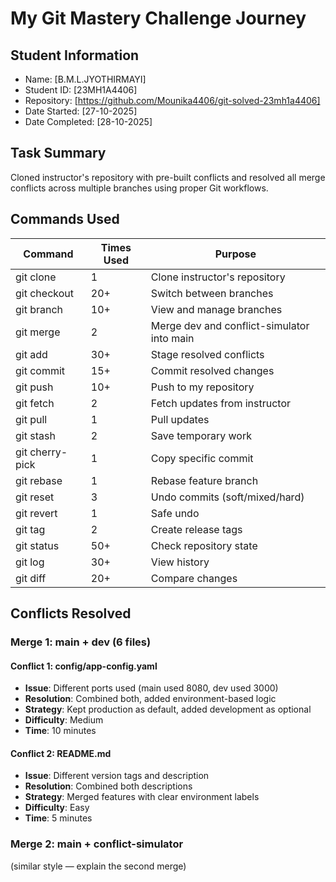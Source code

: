 # My Git Mastery Challenge Journey

## Student Information
- Name: [B.M.L.JYOTHIRMAYI]
- Student ID: [23MH1A4406]
- Repository: [https://github.com/Mounika4406/git-solved-23mh1a4406]
- Date Started: [27-10-2025]
- Date Completed: [28-10-2025]
## Task Summary
Cloned instructor's repository with pre-built conflicts and resolved all 
merge conflicts across multiple branches using proper Git workflows.
## Commands Used

| Command | Times Used | Purpose |
|---------|------------|----------|
| git clone | 1 | Clone instructor's repository |
| git checkout | 20+ | Switch between branches |
| git branch | 10+ | View and manage branches |
| git merge | 2 | Merge dev and conflict-simulator into main |
| git add | 30+ | Stage resolved conflicts |
| git commit | 15+ | Commit resolved changes |
| git push | 10+ | Push to my repository |
| git fetch | 2 | Fetch updates from instructor |
| git pull | 1 | Pull updates |
| git stash | 2 | Save temporary work |
| git cherry-pick | 1 | Copy specific commit |
| git rebase | 1 | Rebase feature branch |
| git reset | 3 | Undo commits (soft/mixed/hard) |
| git revert | 1 | Safe undo |
| git tag | 2 | Create release tags |
| git status | 50+ | Check repository state |
| git log | 30+ | View history |
| git diff | 20+ | Compare changes |

## Conflicts Resolved

### Merge 1: main + dev (6 files)

#### Conflict 1: config/app-config.yaml
- **Issue**: Different ports used (main used 8080, dev used 3000)
- **Resolution**: Combined both, added environment-based logic
- **Strategy**: Kept production as default, added development as optional
- **Difficulty**: Medium
- **Time**: 10 minutes

#### Conflict 2: README.md
- **Issue**: Different version tags and description
- **Resolution**: Combined both descriptions
- **Strategy**: Merged features with clear environment labels
- **Difficulty**: Easy
- **Time**: 5 minutes
### Merge 2: main + conflict-simulator
(similar style — explain the second merge)

